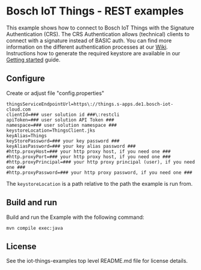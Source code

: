 # Bosch IoT Things - REST examples

This example shows how to connect to Bosch IoT Things with the Signature Authentication (CRS).
The CRS Authentication allows (technical) clients to connect with a signature instead of BASIC auth.
You can find more information on the different authentication processes at our [Wiki](https://things.s-apps.de1.bosch-iot-cloud.com/dokuwiki/doku.php?id=005_dev_guide:004_rest_api:011_authenticate_as_a_client).
Instructions how to generate the required keystore are available in our [Getting started](https://things.s-apps.de1.bosch-iot-cloud.com/dokuwiki/doku.php?id=002_getting_started:booking:manage-solution-public-key) guide.

## Configure

Create or adjust file "config.properties"

```
thingsServiceEndpointUrl=https\://things.s-apps.de1.bosch-iot-cloud.com
clientId=### user solution id ###\:restcli
apiToken=### user solution API Token ###
namespace=### user solution namespace ###
keystoreLocation=ThingsClient.jks
keyAlias=Things
keyStorePassword=### your key password ###
keyAliasPassword=### your key alias password ###
#http.proxyHost=### your http proxy host, if you need one ###
#http.proxyPort=### your http proxy host, if you need one ###
#http.proxyPrincipal=### your http proxy principal (user), if you need one ###
#http.proxyPassword=### your http proxy password, if you need one ###
```

The `keystoreLocation` is a path relative to the path the example is run from.

## Build and run

Build and run the Example with the following command:
```
mvn compile exec:java
```

## License

See the iot-things-examples top level README.md file for license details.
